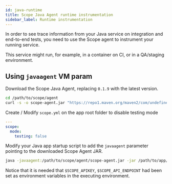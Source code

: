 ```yaml
---
id: java-runtime
title: Scope Java Agent runtime instrumentation
sidebar_label: Runtime instrumentation
---
```


In order to see trace information from your Java service on integration and end-to-end tests,
you need to use the Scope agent to instrument your running service.

This service might run, for example, in a container on CI, or in a QA/staging environment.

## Using `javaagent` VM param 

Download the Scope Java Agent, replacing `0.1.9` with the latest version.

```bash
cd /path/to/scope/agent
curl -s -o scope-agent.jar "https://repo1.maven.org/maven2/com/undefinedlabs/scope/scope-agent/0.1.9/scope-agent-0.1.9.jar"
```

Create / Modify `scope.yml` on the app root folder to disable testing mode

```yaml
---
scope:
  mode:
    testing: false
```

Modify your Java app startup script to add the `javaagent` parameter pointing to the downloaded Scope Agent JAR.

```bash
java -javaagent:/path/to/scope/agent/scope-agent.jar -jar /path/to/app/my-app.jar
``` 

Notice that it is needed that `$SCOPE_APIKEY`, `$SCOPE_API_ENDPOINT` had been set as environment variables in the executing environment.
